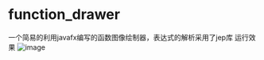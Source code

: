 # function_drawer
一个简易的利用javafx编写的函数图像绘制器，表达式的解析采用了jep库
运行效果
![image](https://github.com/rabbit258/function_drawer/assets/71488078/610a5b90-e2ed-45a0-a417-0dd508428d82)
